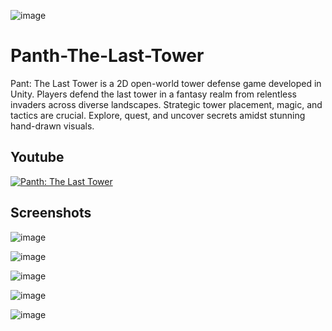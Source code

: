 ![image](https://github.com/canberkyasa/Panth-The-Last-Tower/assets/71454928/b9bbb86c-733b-4aff-be48-73efc59da7cb)

# Panth-The-Last-Tower
Pant: The Last Tower is a 2D open-world tower defense game developed in Unity. Players defend the last tower in a fantasy realm from relentless invaders across diverse landscapes. Strategic tower placement, magic, and tactics are crucial. Explore, quest, and uncover secrets amidst stunning hand-drawn visuals.


## Youtube
[![Panth: The Last Tower](https://img.youtube.com/vi/ZsJM6FJXaQ8/0.jpg)](https://www.youtube.com/watch?v=ZsJM6FJXaQ8)



## Screenshots

![image](https://github.com/canberkyasa/Panth-The-Last-Tower/assets/71454928/d1ee696f-b24b-4aaa-a86c-ba2c2f687e6a)


![image](https://github.com/canberkyasa/Panth-The-Last-Tower/assets/71454928/05d5b201-9005-41f9-9e20-482e3c7027ed)


![image](https://github.com/canberkyasa/Panth-The-Last-Tower/assets/71454928/a2b331ec-77ea-4d29-b8b6-be56b2d3ce31)

![image](https://github.com/canberkyasa/Panth-The-Last-Tower/assets/71454928/09e927d1-452a-4dff-b6f3-7eff51bf2331)

![image](https://github.com/canberkyasa/Panth-The-Last-Tower/assets/71454928/53fbeb1a-bacb-4ba9-b4f0-3c0d2f2ec459)



